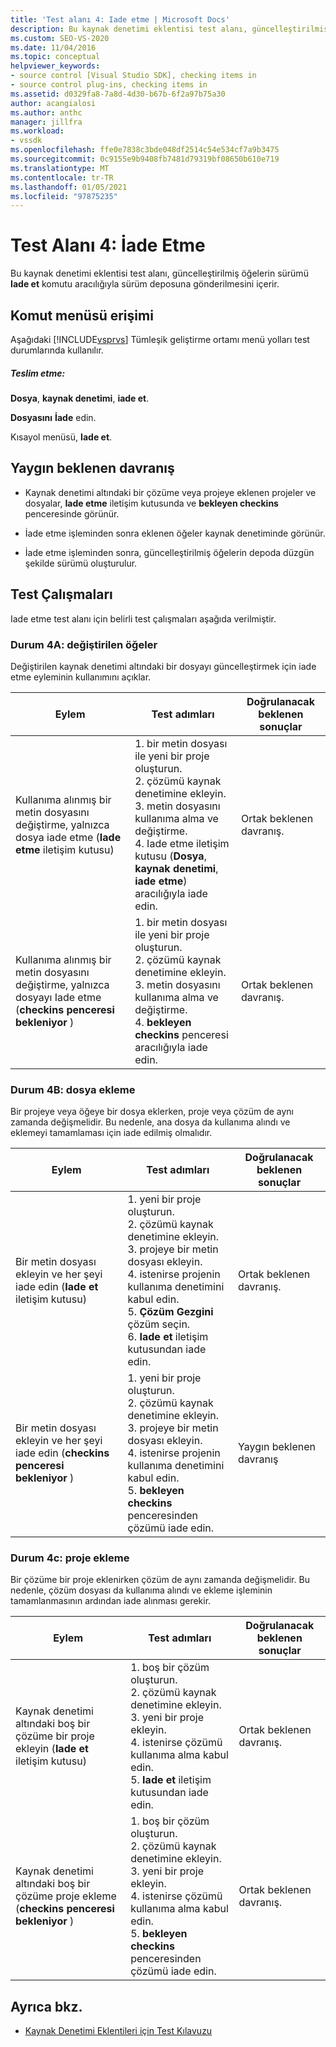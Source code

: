 ```yaml
---
title: 'Test alanı 4: Iade etme | Microsoft Docs'
description: Bu kaynak denetimi eklentisi test alanı, güncelleştirilmiş öğelerin sürüm deposuna gönderilmesini içerir.
ms.custom: SEO-VS-2020
ms.date: 11/04/2016
ms.topic: conceptual
helpviewer_keywords:
- source control [Visual Studio SDK], checking items in
- source control plug-ins, checking items in
ms.assetid: d0329fa8-7a8d-4d30-b67b-6f2a97b75a30
author: acangialosi
ms.author: anthc
manager: jillfra
ms.workload:
- vssdk
ms.openlocfilehash: ffe0e7838c3bde048df2514c54e534cf7a9b3475
ms.sourcegitcommit: 0c9155e9b9408fb7481d79319bf08650b610e719
ms.translationtype: MT
ms.contentlocale: tr-TR
ms.lasthandoff: 01/05/2021
ms.locfileid: "97875235"
---
```

# <a name="test-area-4-check-in"></a>Test Alanı 4: İade Etme
Bu kaynak denetimi eklentisi test alanı, güncelleştirilmiş öğelerin sürümü **Iade et** komutu aracılığıyla sürüm deposuna gönderilmesini içerir.

## <a name="command-menu-access"></a>Komut menüsü erişimi
 Aşağıdaki [!INCLUDE[vsprvs](../../code-quality/includes/vsprvs_md.md)] Tümleşik geliştirme ortamı menü yolları test durumlarında kullanılır.

##### <a name="check-in"></a>Teslim etme:
 **Dosya**, **kaynak denetimi**, **iade et**.

 **Dosyasını** **İade** edin.

 Kısayol menüsü, **Iade et**.

## <a name="common-expected-behavior"></a>Yaygın beklenen davranış

- Kaynak denetimi altındaki bir çözüme veya projeye eklenen projeler ve dosyalar, **Iade etme** iletişim kutusunda ve **bekleyen checkins** penceresinde görünür.

- İade etme işleminden sonra eklenen öğeler kaynak denetiminde görünür.

- İade etme işleminden sonra, güncelleştirilmiş öğelerin depoda düzgün şekilde sürümü oluşturulur.

## <a name="test-cases"></a>Test Çalışmaları
 Iade etme test alanı için belirli test çalışmaları aşağıda verilmiştir.

### <a name="case-4a-modified-items"></a>Durum 4A: değiştirilen öğeler
 Değiştirilen kaynak denetimi altındaki bir dosyayı güncelleştirmek için iade etme eyleminin kullanımını açıklar.

|Eylem|Test adımları|Doğrulanacak beklenen sonuçlar|
|------------|----------------|--------------------------------|
|Kullanıma alınmış bir metin dosyasını değiştirme, yalnızca dosya iade etme (**Iade etme** iletişim kutusu)|1. bir metin dosyası ile yeni bir proje oluşturun.<br />2. çözümü kaynak denetimine ekleyin.<br />3. metin dosyasını kullanıma alma ve değiştirme.<br />4. Iade etme iletişim kutusu (**Dosya**, **kaynak denetimi**, **iade etme**) aracılığıyla iade edin.|Ortak beklenen davranış.|
|Kullanıma alınmış bir metin dosyasını değiştirme, yalnızca dosyayı Iade etme (**checkins penceresi bekleniyor** )|1. bir metin dosyası ile yeni bir proje oluşturun.<br />2. çözümü kaynak denetimine ekleyin.<br />3. metin dosyasını kullanıma alma ve değiştirme.<br />4. **bekleyen checkins** penceresi aracılığıyla iade edin.|Ortak beklenen davranış.|

### <a name="case-4b-adding-files"></a>Durum 4B: dosya ekleme
 Bir projeye veya öğeye bir dosya eklerken, proje veya çözüm de aynı zamanda değişmelidir. Bu nedenle, ana dosya da kullanıma alındı ve eklemeyi tamamlaması için iade edilmiş olmalıdır.

|Eylem|Test adımları|Doğrulanacak beklenen sonuçlar|
|------------|----------------|--------------------------------|
|Bir metin dosyası ekleyin ve her şeyi iade edin (**Iade et** iletişim kutusu)|1. yeni bir proje oluşturun.<br />2. çözümü kaynak denetimine ekleyin.<br />3. projeye bir metin dosyası ekleyin.<br />4. istenirse projenin kullanıma denetimini kabul edin.<br />5. **Çözüm Gezgini** çözüm seçin.<br />6. **Iade et** iletişim kutusundan iade edin.|Ortak beklenen davranış.|
|Bir metin dosyası ekleyin ve her şeyi iade edin (**checkins penceresi bekleniyor** )|1. yeni bir proje oluşturun.<br />2. çözümü kaynak denetimine ekleyin.<br />3. projeye bir metin dosyası ekleyin.<br />4. istenirse projenin kullanıma denetimini kabul edin.<br />5. **bekleyen checkins** penceresinden çözümü iade edin.|Yaygın beklenen davranış|

### <a name="case-4c-adding-projects"></a>Durum 4c: proje ekleme
 Bir çözüme bir proje eklenirken çözüm de aynı zamanda değişmelidir. Bu nedenle, çözüm dosyası da kullanıma alındı ve ekleme işleminin tamamlanmasının ardından iade alınması gerekir.

|Eylem|Test adımları|Doğrulanacak beklenen sonuçlar|
|------------|----------------|--------------------------------|
|Kaynak denetimi altındaki boş bir çözüme bir proje ekleyin (**Iade et** iletişim kutusu)|1. boş bir çözüm oluşturun.<br />2. çözümü kaynak denetimine ekleyin.<br />3. yeni bir proje ekleyin.<br />4. istenirse çözümü kullanıma alma kabul edin.<br />5. **Iade et** iletişim kutusundan iade edin.|Ortak beklenen davranış.|
|Kaynak denetimi altındaki boş bir çözüme proje ekleme (**checkins penceresi bekleniyor** )|1. boş bir çözüm oluşturun.<br />2. çözümü kaynak denetimine ekleyin.<br />3. yeni bir proje ekleyin.<br />4. istenirse çözümü kullanıma alma kabul edin.<br />5. **bekleyen checkins** penceresinden çözümü iade edin.|Ortak beklenen davranış.|

## <a name="see-also"></a>Ayrıca bkz.
- [Kaynak Denetimi Eklentileri için Test Kılavuzu](../../extensibility/internals/test-guide-for-source-control-plug-ins.md)
